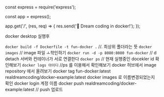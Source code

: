const express = require('express');

const app = express();

app.get('/', (res, req) => {
res.send('🎅 Dream coding in docker!');
});

docker desktop 실행후

`docker build -f Dockerfile -t fun-docker .` //. 최상위 폴더라는 뜻
`docker images` // image 파일 ㅗ학인하기
`docker run -d -p 8080:8080 fun-docker` // d detach 서버와 컨테이너가 서로 연결한다
`docker ps` // 현재 실행중인 docekler id 확인해보기
`docker logs 아이디` //ps 를 이용해서 확인해보기
docker 허브에서 image repository 에서 올려보기
docker tag fun-docker:latest realdreamcoding/docker-example:latest
docker images 로 이름변경되었는지 확인
docker login
계정 이름
docker push realdreamcoding/docker-example:latest
// push 업로드
